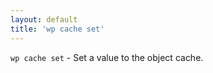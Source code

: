 ```yaml
---
layout: default
title: 'wp cache set'
---
```


`wp cache set` - Set a value to the object cache.



